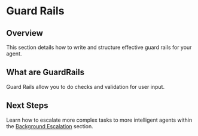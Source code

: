 # Guard Rails

## Overview

This section details how to write and structure effective guard rails for your agent.

## What are GuardRails

Guard Rails allow you to do checks and validation for user input. 


## Next Steps

Learn how to escalate more complex tasks to more intelligent agents within the [Background Escalation](BackgroundEscalation.md) section.